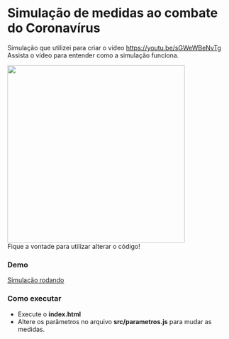 # Simulação de medidas ao combate do Coronavírus

Simulação que utilizei para criar o vídeo https://youtu.be/sGWeWBeNvTg
<br/>Assista o vídeo para entender como a simulação funciona. 

<a href="https://youtu.be/sGWeWBeNvTg" target="_blank">
  <img src="miniatura.png" width="400px">
</a>
<br/>
Fique a vontade para utilizar alterar o código!

### Demo

<a href="https://matheuslrsouza.github.io/simulacao-coronavirus/" target="_blank">
  Simulação rodando
</a>

### Como executar

* Execute o **index.html**
* Altere os parâmetros no arquivo **src/parametros.js** para mudar as medidas.